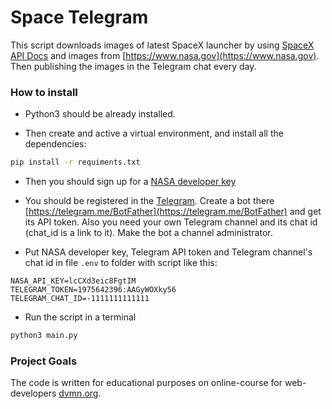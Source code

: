 # Space Telegram

This script downloads images of latest SpaceX launcher by using  [SpaceX API Docs](https://docs.spacexdata.com) and images from [https://www.nasa.gov](https://www.nasa.gov). Then publishing the images in the Telegram chat every day.

### How to install

* Python3 should be already installed.

* Then create and active a virtual environment, and install all the dependencies:

```bash
pip install -r requiments.txt
```

* Then you should sign up for a [NASA developer key](https://api.nasa.gov/#apod)

* You should be registered in the [Telegram](https://telegram.org). Create a bot there [https://telegram.me/BotFather](https://telegram.me/BotFather) and get its API token. Also you need your own Telegram channel and its chat id (chat_id is a link to it). Make the bot a channel administrator.

* Put NASA developer key, Telegram API token and  Telegram channel's chat id in file `.env` to folder with script like this:
```
NASA_API_KEY=lcCXd3eic8FgtIM
TELEGRAM_TOKEN=1975642396:AAGyWOXky56
TELEGRAM_CHAT_ID=-1111111111111
```

* Run the script in a terminal
```bash
python3 main.py
```

### Project Goals

The code is written for educational purposes on online-course for web-developers [dvmn.org](https://dvmn.org/).
